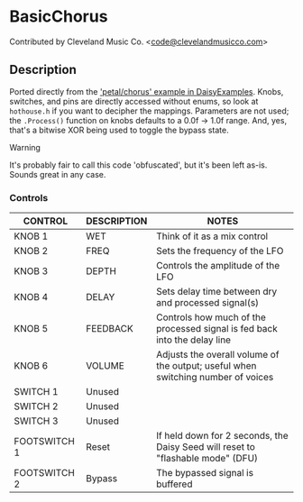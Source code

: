 # BasicChorus

Contributed by Cleveland Music Co. \<<code@clevelandmusicco.com>\>

## Description

Ported directly from the ['petal/chorus' example in DaisyExamples](https://github.com/electro-smith/DaisyExamples/tree/master/petal/chorus). Knobs, switches, and pins are directly accessed without enums, so look at `hothouse.h` if you want to decipher the mappings. Parameters are not used; the `.Process()` function on knobs defaults to a 0.0f -> 1.0f range. And, yes, that's a bitwise XOR being used to toggle the bypass state.

> [!WARNING]
> It's probably fair to call this code 'obfuscated', but it's been left as-is. Sounds great in any case.

### Controls

| CONTROL | DESCRIPTION | NOTES |
|-|-|-|
| KNOB 1 | WET | Think of it as a mix control |
| KNOB 2 | FREQ | Sets the frequency of the LFO |
| KNOB 3 | DEPTH | Controls the amplitude of the LFO |
| KNOB 4 | DELAY | Sets delay time between dry and processed signal(s) |
| KNOB 5 | FEEDBACK | Controls how much of the processed signal is fed back into the delay line |
| KNOB 6 | VOLUME | Adjusts the overall volume of the output; useful when switching number of voices |
| SWITCH 1 | Unused |  |
| SWITCH 2 | Unused |  |
| SWITCH 3 | Unused |  |
| FOOTSWITCH 1 | Reset | If held down for 2 seconds, the Daisy Seed will reset to "flashable mode" (DFU) |
| FOOTSWITCH 2 | Bypass | The bypassed signal is buffered |
